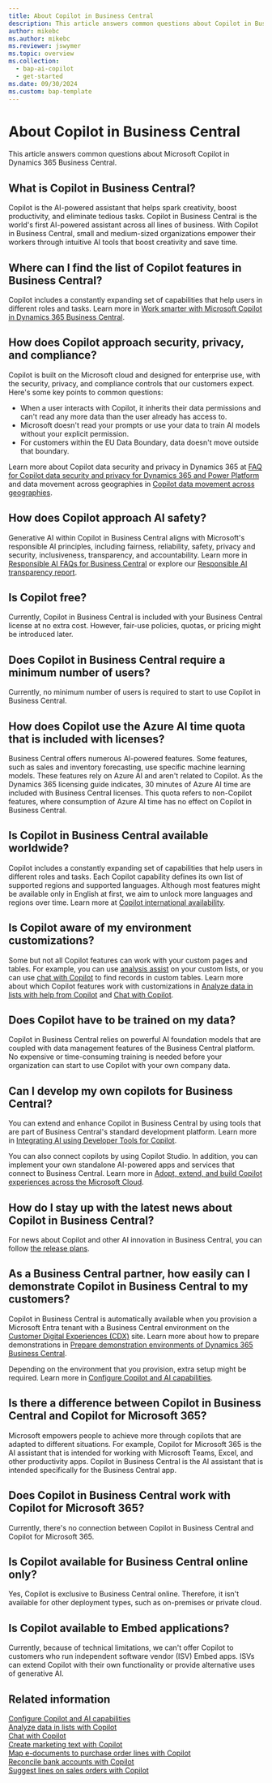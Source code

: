 ```yaml
---
title: About Copilot in Business Central
description: This article answers common questions about Copilot in Business Central.
author: mikebc
ms.author: mikebc
ms.reviewer: jswymer
ms.topic: overview 
ms.collection:
  - bap-ai-copilot
  - get-started
ms.date: 09/30/2024
ms.custom: bap-template
---
```


# About Copilot in Business Central

This article answers common questions about Microsoft Copilot in Dynamics 365 Business Central.

## What is Copilot in Business Central?

Copilot is the AI-powered assistant that helps spark creativity, boost productivity, and eliminate tedious tasks. Copilot in Business Central is the world's first AI-powered assistant across all lines of business. With Copilot in Business Central, small and medium-sized organizations empower their workers through intuitive AI tools that boost creativity and save time.

## Where can I find the list of Copilot features in Business Central?

Copilot includes a constantly expanding set of capabilities that help users in different roles and tasks. Learn more in [Work smarter with Microsoft Copilot in Dynamics 365 Business Central](https://aka.ms/BCAI).

## How does Copilot approach security, privacy, and compliance?

Copilot is built on the Microsoft cloud and designed for enterprise use, with the security, privacy, and compliance controls that our customers expect. Here's some key points to common questions:

- When a user interacts with Copilot, it inherits their data permissions and can't read any more data than the user already has access to.
- Microsoft doesn't read your prompts or use your data to train AI models without your explicit permission.
- For customers within the EU Data Boundary, data doesn't move outside that boundary. 

Learn more about Copilot data security and privacy in Dynamics 365 at [FAQ for Copilot data security and privacy for Dynamics 365 and Power Platform](/dynamics365/faqs-copilot-data-security-privacy) and data movement across geographies in [Copilot data movement across geographies](ai-copilot-data-movement).

## How does Copilot approach AI safety?

Generative AI within Copilot in Business Central aligns with Microsoft's responsible AI principles, including fairness, reliability, safety, privacy and security, inclusiveness, transparency, and accountability. Learn more in [Responsible AI FAQs for Business Central](responsible-ai-overview.md) or explore our [Responsible AI transparency report](https://aka.ms/RAITransparencyReport2024).

## Is Copilot free?

Currently, Copilot in Business Central is included with your Business Central license at no extra cost. However, fair-use policies, quotas, or pricing might be introduced later.

## Does Copilot in Business Central require a minimum number of users?

Currently, no minimum number of users is required to start to use Copilot in Business Central.

## How does Copilot use the Azure AI time quota that is included with licenses?

Business Central offers numerous AI-powered features. Some features, such as sales and inventory forecasting, use specific machine learning models. These features rely on Azure AI and aren't related to Copilot. As the Dynamics 365 licensing guide indicates, 30 minutes of Azure AI time are included with Business Central licenses. This quota refers to non-Copilot features, where consumption of Azure AI time has no effect on Copilot in Business Central.

## Is Copilot in Business Central available worldwide?

Copilot includes a constantly expanding set of capabilities that help users in different roles and tasks. Each Copilot capability defines its own list of supported regions and supported languages. Although most features might be available only in English at first, we aim to unlock more languages and regions over time. Learn more at [Copilot international availability](https://aka.ms/bapcopilot-intl-report-external).

## Is Copilot aware of my environment customizations?

Some but not all Copilot features can work with your custom pages and tables. For example, you can use [analysis assist](analysis-assist.md) on your custom lists, or you can use [chat with Copilot](chat-with-copilot.md) to find records in custom tables. Learn more about which Copilot features work with customizations in [Analyze data in lists with help from Copilot](analysis-assist.md) and [Chat with Copilot](chat-with-copilot.md).

## Does Copilot have to be trained on my data?

Copilot in Business Central relies on powerful AI foundation models that are coupled with data management features of the Business Central platform. No expensive or time-consuming training is needed before your organization can start to use Copilot with your own company data.

## Can I develop my own copilots for Business Central?

You can extend and enhance Copilot in Business Central by using tools that are part of Business Central's standard development platform. Learn more in [Integrating AI using Developer Tools for Copilot](/dynamics365/business-central/dev-itpro/developer/ai-integration-landing-page).

You can also connect copilots by using Copilot Studio. In addition, you can implement your own standalone AI-powered apps and services that connect to Business Central. Learn more in [Adopt, extend, and build Copilot experiences across the Microsoft Cloud](/microsoft-cloud/dev/copilot/overview).

## How do I stay up with the latest news about Copilot in Business Central?

For news about Copilot and other AI innovation in Business Central, you can follow [the release plans](https://aka.ms/BCReleasePlan).

## As a Business Central partner, how easily can I demonstrate Copilot in Business Central to my customers?

Copilot in Business Central is automatically available when you provision a Microsoft Entra tenant with a Business Central environment on the [Customer Digital Experiences (CDX)](https://aka.ms/CDX) site. Learn more about how to prepare demonstrations in [Prepare demonstration environments of Dynamics 365 Business Central](/dynamics365/business-central/dev-itpro/administration/demo-environment).

Depending on the environment that you provision, extra setup might be required. Learn more in [Configure Copilot and AI capabilities](/dynamics365/business-central/enable-ai).

## Is there a difference between Copilot in Business Central and Copilot for Microsoft 365?

Microsoft empowers people to achieve more through copilots that are adapted to different situations. For example, Copilot for Microsoft 365 is the AI assistant that is intended for working with Microsoft Teams, Excel, and other productivity apps. Copilot in Business Central is the AI assistant that is intended specifically for the Business Central app.

## Does Copilot in Business Central work with Copilot for Microsoft 365?

Currently, there's no connection between Copilot in Business Central and Copilot for Microsoft 365.

## Is Copilot available for Business Central online only?

Yes, Copilot is exclusive to Business Central online. Therefore, it isn't available for other deployment types, such as on-premises or private cloud.

## Is Copilot available to Embed applications?

Currently, because of technical limitations, we can't offer Copilot to customers who run independent software vendor (ISV) Embed apps. ISVs can extend Copilot with their own functionality or provide alternative uses of generative AI.

## Related information

[Configure Copilot and AI capabilities](enable-ai.md)  
[Analyze data in lists with Copilot](analysis-assist.md)  
[Chat with Copilot](chat-with-copilot.md)  
[Create marketing text with Copilot](item-marketing-text.md)  
[Map e-documents to purchase order lines with Copilot](map-edocuments-with-copilot.md)  
[Reconcile bank accounts with Copilot](bank-reconciliation-with-copilot.md)  
[Suggest lines on sales orders with Copilot](sales-suggest-sales-lines-with-copilot.md)
